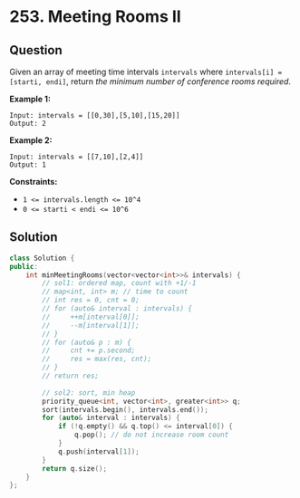 # 253. Meeting Rooms II

## Question

Given an array of meeting time intervals `intervals` where `intervals[i] = [starti, endi]`, return _the minimum number of conference rooms required_.

**Example 1:**

```text
Input: intervals = [[0,30],[5,10],[15,20]]
Output: 2
```

**Example 2:**

```text
Input: intervals = [[7,10],[2,4]]
Output: 1
```

**Constraints:**

* `1 <= intervals.length <= 10^4`
* `0 <= starti < endi <= 10^6`

## Solution

```cpp
class Solution {
public:
    int minMeetingRooms(vector<vector<int>>& intervals) {
        // sol1: ordered map, count with +1/-1
        // map<int, int> m; // time to count
        // int res = 0, cnt = 0;
        // for (auto& interval : intervals) {
        //     ++m[interval[0]];
        //     --m[interval[1]];
        // }
        // for (auto& p : m) {
        //     cnt += p.second;
        //     res = max(res, cnt);
        // }
        // return res;
        
        // sol2: sort, min heap
        priority_queue<int, vector<int>, greater<int>> q;
        sort(intervals.begin(), intervals.end());
        for (auto& interval : intervals) {
            if (!q.empty() && q.top() <= interval[0]) {
                q.pop(); // do not increase room count
            }
            q.push(interval[1]);
        }
        return q.size();
    }
};
```

